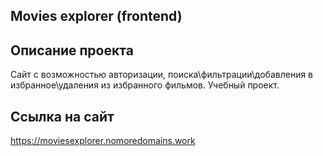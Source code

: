 ## Movies explorer (frontend)

## Описание проекта

Сайт с возможностью авторизации, поиска\фильтрации\добавления в избранное\удаления из избранного фильмов. Учебный проект.

## Ссылка на сайт

https://moviesexplorer.nomoredomains.work
